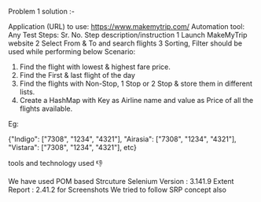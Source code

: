 Problem 1 solution :-


Application (URL) to use: https://www.makemytrip.com/ 
Automation tool: Any 
Test Steps:
Sr. No.	Step description/instruction
1	Launch MakeMyTrip website
2	Select From & To and search flights
3	Sorting, Filter should be used while performing below Scenario:

1) Find the flight with lowest & highest fare price.
2) Find the First & last flight of the day
3) Find the flights with Non-Stop, 1 Stop or 2 Stop & store them in different lists.
4) Create a HashMap with Key as Airline name and value as Price of all the flights available. 

Eg: 

{"Indigo": ["7308", "1234", "4321"],
"Airasia": ["7308", "1234", "4321"],
"Vistara": ["7308", "1234", "4321"], etc}


tools and technology used 👎

We have used POM based Strcuture
Selenium Version : 3.141.9
Extent Report : 2.41.2 for Screenshots
We tried to follow SRP concept also
